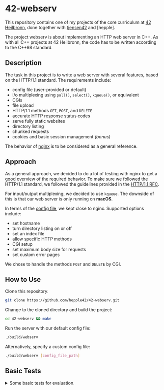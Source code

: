 # 42-webserv

This repository contains one of my projects of the core curriculum at [42 Heilbronn], done together with [tjensen42] and [hepple].

The project webserv is about implementing an HTTP web server in C++.
As with all C++ projects at 42 Heilbronn, the code has to be written according to the C++98 standard.

## Description

The task in this project is to write a web server with several features, based on the HTTP/1.1 standard.
The requirements include:

- config file (user-provided or default)
- i/o multiplexing using `poll()`, `select()`, `kqueue()`, or equivalent
- CGIs
- file upload
- HTTP/1.1 methods `GET`, `POST`, and `DELETE` 
- accurate HTTP response status codes
- serve fully static websites
- directory listing
- chunked requests
- cookies and basic session management _(bonus)_

The behavior of [nginx] is to be considered as a general reference.

## Approach

As a general approach, we decided to do a lot of testing with nginx to get a good overview of the required behavior.
To make sure we followed the HTTP/1.1 standard, we followed the guidelines provided in the [HTTP/1.1 RFC].

For input/output multiplexing, we decided to use `kqueue`. The downside of this is that our web server is only running on __macOS__.

In terms of the [config file], we kept close to nginx. Supported options include:

- set hostname
- turn directory listing on or off
- set an index file
- allow specific HTTP methods
- CGI setup
- set maximum body size for requests
- set custom error pages

We chose to handle the methods `POST` and `DELETE` by CGI.

## How to Use

Clone this repository:
```bash
git clone https://github.com/hepple42/42-webserv.git
```
Change to the cloned directory and build the project:
```bash
cd 42-webserv && make
```
Run the server with our default config file:
```bash
./build/webserv
```
Alternatively, specify a custom config file:
```bash
./build/webserv [config_file_path]
```

## Basic Tests

<details>
  <summary>Some basic tests for evaluation.</summary>

#### Hostname Resolving
```bash
curl --resolve example.com:80:127.0.0.1 http://example.com/
curl --resolve test.com:80:127.0.0.1 http://test.com/
```

#### Client Max Body Size
```bash
curl -X POST -H "Content-Type: text/plain" --data "YES" http://localhost/php/empty.php
curl -X POST -H "Content-Type: text/plain" --data "NONONO" http://localhost/php/empty.php
```

#### Requests
```bash
curl -v -X GET http://localhost:4242
curl -v -X POST -H "Content-Type: text/plain" --data "YES" http://localhost/php/empty.php
curl -v -X DELETE -d 'filename=Makefile' 'http://localhost/delete/delete_file.py'
curl -v -X OPTIONS http://localhost:4242
curl -v -X UNKNOWN http://localhost:4242
```

#### File Upload
```bash
curl -F 'filename=@Makefile' http://localhost/upload/save_file.py
curl -v -X GET http://localhost/upload/uploads/Makefile
curl -v -X DELETE -d 'filename=Makefile' 'http://localhost/delete/delete_file.py'
```

#### Siege
```bash
siege -b -c10 -r1 http://localhost:80/empty
siege -b -c10 -r1 http://localhost:80/test.py
```

</details>


[42 Heilbronn]: https://www.42heilbronn.de/learncoderepeat
[tjensen42]: https://github.com/tjensen42
[khirsig]: https://github.com/khirsig

[nginx]: https://www.nginx.com/
[HTTP/1.1 RFC]: https://www.rfc-editor.org/rfc/rfc2616
[config file]: https://github.com/hepple42/42-webserv/blob/main/webserv.conf
